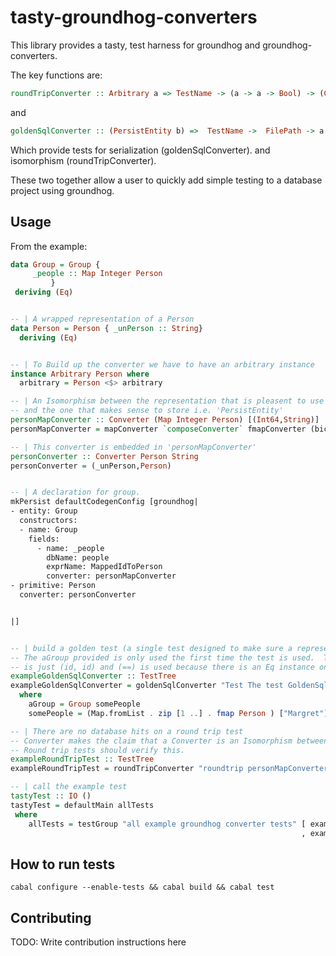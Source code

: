 # tasty-groundhog-converters
This library provides a tasty, test harness for groundhog and groundhog-converters.

The key functions are:
``` haskell
roundTripConverter :: Arbitrary a => TestName -> (a -> a -> Bool) -> (Converter a b) -> TestTree
```

and 

``` haskell
goldenSqlConverter :: (PersistEntity b) =>  TestName ->  FilePath -> a ->   (b -> b -> Bool) -> Converter a b  ->   TestTree
```

Which provide tests for serialization (goldenSqlConverter).
and isomorphism (roundTripConverter).

These two together allow a user to quickly add simple testing to a database project using groundhog.

## Usage
From the example:


``` haskell
data Group = Group {
     _people :: Map Integer Person
         }
 deriving (Eq)


-- | A wrapped representation of a Person
data Person = Person { _unPerson :: String}
  deriving (Eq)


-- | To Build up the converter we have to have an arbitrary instance
instance Arbitrary Person where
  arbitrary = Person <$> arbitrary

-- | An Isomorphism between the representation that is pleasent to use in haskell
-- and the one that makes sense to store i.e. 'PersistEntity' 
personMapConverter :: Converter (Map Integer Person) [(Int64,String)]
personMapConverter = mapConverter `composeConverter` fmapConverter (bicomposeConverter integerConverter personConverter)

-- | This converter is embedded in 'personMapConverter'
personConverter :: Converter Person String
personConverter = (_unPerson,Person)


-- | A declaration for group.
mkPersist defaultCodegenConfig [groundhog|
- entity: Group
  constructors:
  - name: Group
    fields:
      - name: _people
        dbName: people
        exprName: MappedIdToPerson
        converter: personMapConverter
- primitive: Person
  converter: personConverter


|]


-- | build a golden test (a single test designed to make sure a representation stays constant over time).
-- The aGroup provided is only used the first time the test is used.  The converter at the top level here
-- is just (id, id) and (==) is used because there is an Eq instance on Group.
exampleGoldenSqlConverter :: TestTree
exampleGoldenSqlConverter = goldenSqlConverter "Test The test GoldenSqlConverter" "TestGolden" aGroup (==) (id,id) 
  where
    aGroup = Group somePeople
    somePeople = (Map.fromList . zip [1 ..] . fmap Person ) ["Margret"]

-- | There are no database hits on a round trip test
-- Converter makes the claim that a Converter is an Isomorphism between the two DataTypes.
-- Round trip tests should verify this.
exampleRoundTripTest :: TestTree
exampleRoundTripTest = roundTripConverter "roundtrip personMapConverter" (==) personMapConverter 

-- | call the example test
tastyTest :: IO ()
tastyTest = defaultMain allTests
 where
    allTests = testGroup "all example groundhog converter tests" [ exampleGoldenSqlConverter
                                                                 , exampleRoundTripTest]
```


## How to run tests

```
cabal configure --enable-tests && cabal build && cabal test
```

## Contributing

TODO: Write contribution instructions here
